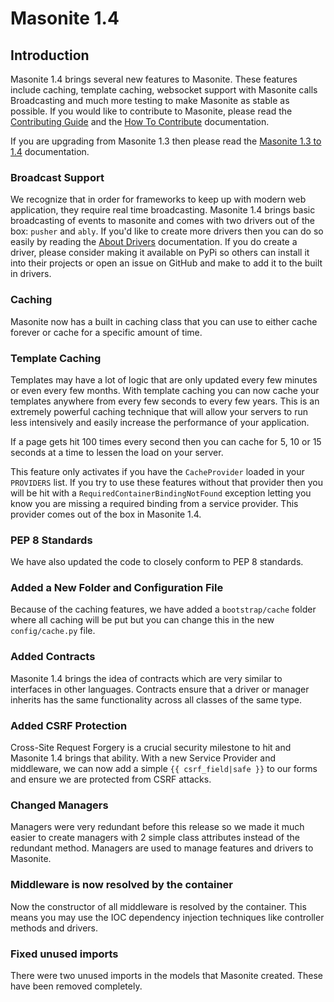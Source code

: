 # Masonite 1.4

## Introduction

Masonite 1.4 brings several new features to Masonite. These features include caching, template caching, websocket support with Masonite calls Broadcasting and much more testing to make Masonite as stable as possible. If you would like to contribute to Masonite, please read the [Contributing Guide](../prologue/contributing-guide.md) and the [How To Contribute](../prologue/how-to-contribute.md) documentation.

If you are upgrading from Masonite 1.3 then please read the [Masonite 1.3 to 1.4](../upgrade-guide/masonite-1.3-to-1.4.md) documentation.

### Broadcast Support

We recognize that in order for frameworks to keep up with modern web application, they require real time broadcasting. Masonite 1.4 brings basic broadcasting of events to masonite and comes with two drivers out of the box: `pusher` and `ably`. If you'd like to create more drivers then you can do so easily by reading the [About Drivers](../managers-and-drivers/about-drivers.md) documentation. If you do create a driver, please consider making it available on PyPi so others can install it into their projects or open an issue on GitHub and make to add it to the built in drivers.

### Caching

Masonite now has a built in caching class that you can use to either cache forever or cache for a specific amount of time.

### Template Caching

Templates may have a lot of logic that are only updated every few minutes or even every few months. With template caching you can now cache your templates anywhere from every few seconds to every few years. This is an extremely powerful caching technique that will allow your servers to run less intensively and easily increase the performance of your application.

If a page gets hit 100 times every second then you can cache for 5, 10 or 15 seconds at a time to lessen the load on your server.

This feature only activates if you have the `CacheProvider` loaded in your `PROVIDERS` list. If you try to use these features without that provider then you will be hit with a `RequiredContainerBindingNotFound` exception letting you know you are missing a required binding from a service provider. This provider comes out of the box in Masonite 1.4.

### PEP 8 Standards

We have also updated the code to closely conform to PEP 8 standards.

### Added a New Folder and Configuration File

Because of the caching features, we have added a `bootstrap/cache` folder where all caching will be put but you can change this in the new `config/cache.py` file.

### Added Contracts

Masonite 1.4 brings the idea of contracts which are very similar to interfaces in other languages. Contracts ensure that a driver or manager inherits has the same functionality across all classes of the same type.

### Added CSRF Protection

Cross-Site Request Forgery is a crucial security milestone to hit and Masonite 1.4 brings that ability. With a new Service Provider and middleware, we can now add a simple `{{ csrf_field|safe }}` to our forms and ensure we are protected from CSRF attacks.

### Changed Managers

Managers were very redundant before this release so we made it much easier to create managers with 2 simple class attributes instead of the redundant method. Managers are used to manage features and drivers to Masonite.

### Middleware is now resolved by the container

Now the constructor of all middleware is resolved by the container. This means you may use the IOC dependency injection techniques like controller methods and drivers.

### Fixed unused imports

There were two unused imports in the models that Masonite created. These have been removed completely.

